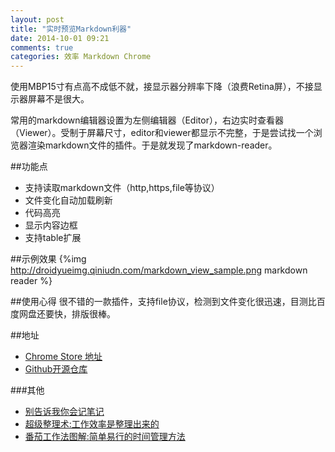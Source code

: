 ```yaml
---
layout: post
title: "实时预览Markdown利器"
date: 2014-10-01 09:21
comments: true
categories: 效率 Markdown Chrome
---
```

使用MBP15寸有点高不成低不就，接显示器分辨率下降（浪费Retina屏），不接显示器屏幕不是很大。

常用的markdown编辑器设置为左侧编辑器（Editor），右边实时查看器（Viewer）。受制于屏幕尺寸，editor和viewer都显示不完整，于是尝试找一个浏览器渲染markdown文件的插件。于是就发现了markdown-reader。
<!--more-->
##功能点
  * 支持读取markdown文件（http,https,file等协议）
  * 文件变化自动加载刷新
  * 代码高亮
  * 显示内容边框
  * 支持table扩展

##示例效果
{%img http://droidyueimg.qiniudn.com/markdown_view_sample.png markdown reader %}

##使用心得
很不错的一款插件，支持file协议，检测到文件变化很迅速，目测比百度网盘还要快，排版很棒。

##地址
  * [Chrome Store 地址](https://chrome.google.com/webstore/detail/markdown-reader/gpoigdifkoadgajcincpilkjmejcaanc)
  * [Github开源仓库](https://github.com/yaniswang/markdownReader)

###其他
  * <a href="http://www.amazon.cn/gp/product/B0051EEQWS/ref=as_li_tf_tl?ie=UTF8&camp=536&creative=3200&creativeASIN=B0051EEQWS&linkCode=as2&tag=droidyue-23">别告诉我你会记笔记</a><img src="http://ir-cn.amazon-adsystem.com/e/ir?t=droidyue-23&l=as2&o=28&a=B0051EEQWS" width="1" height="1" border="0" alt="" style="border:none !important; margin:0px !important;" />
  * <a href="http://www.amazon.cn/gp/product/B006BPPKZ8/ref=as_li_tf_tl?ie=UTF8&camp=536&creative=3200&creativeASIN=B006BPPKZ8&linkCode=as2&tag=droidyue-23">超级整理术:工作效率是整理出来的</a><img src="http://ir-cn.amazon-adsystem.com/e/ir?t=droidyue-23&l=as2&o=28&a=B006BPPKZ8" width="1" height="1" border="0" alt="" style="border:none !important; margin:0px !important;" />
  * <a href="http://www.amazon.cn/gp/product/B004O9F71K/ref=as_li_tf_tl?ie=UTF8&camp=536&creative=3200&creativeASIN=B004O9F71K&linkCode=as2&tag=droidyue-23">番茄工作法图解:简单易行的时间管理方法</a><img src="http://ir-cn.amazon-adsystem.com/e/ir?t=droidyue-23&l=as2&o=28&a=B004O9F71K" width="1" height="1" border="0" alt="" style="border:none !important; margin:0px !important;" />
